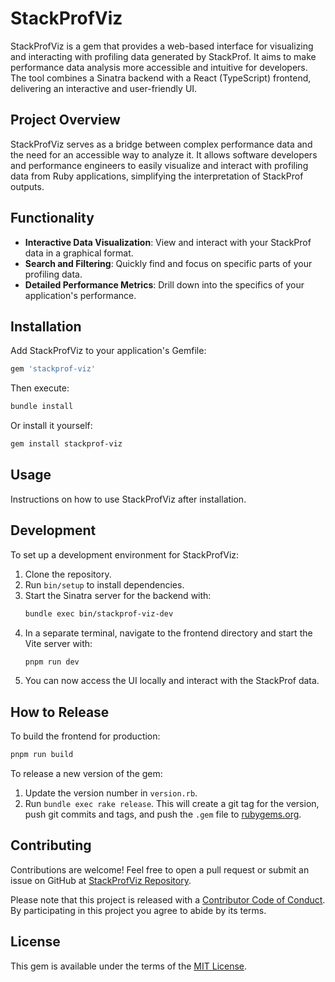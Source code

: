 
# StackProfViz

StackProfViz is a gem that provides a web-based interface for visualizing and interacting with profiling data generated by StackProf. It aims to make performance data analysis more accessible and intuitive for developers. The tool combines a Sinatra backend with a React (TypeScript) frontend, delivering an interactive and user-friendly UI.

## Project Overview

StackProfViz serves as a bridge between complex performance data and the need for an accessible way to analyze it. It allows software developers and performance engineers to easily visualize and interact with profiling data from Ruby applications, simplifying the interpretation of StackProf outputs.

## Functionality

- **Interactive Data Visualization**: View and interact with your StackProf data in a graphical format.
- **Search and Filtering**: Quickly find and focus on specific parts of your profiling data.
- **Detailed Performance Metrics**: Drill down into the specifics of your application's performance.

## Installation

Add StackProfViz to your application's Gemfile:

```ruby
gem 'stackprof-viz'
```

Then execute:

```bash
bundle install
```

Or install it yourself:

```bash
gem install stackprof-viz
```

## Usage

Instructions on how to use StackProfViz after installation.

## Development

To set up a development environment for StackProfViz:

1. Clone the repository.
2. Run `bin/setup` to install dependencies.
3. Start the Sinatra server for the backend with:
   ```bash
   bundle exec bin/stackprof-viz-dev
   ```
4. In a separate terminal, navigate to the frontend directory and start the Vite server with:
   ```bash
   pnpm run dev
   ```
5. You can now access the UI locally and interact with the StackProf data.

## How to Release

To build the frontend for production:

```bash
pnpm run build
```

To release a new version of the gem:

1. Update the version number in `version.rb`.
2. Run `bundle exec rake release`. This will create a git tag for the version, push git commits and tags, and push the `.gem` file to [rubygems.org](https://rubygems.org).

## Contributing

Contributions are welcome! Feel free to open a pull request or submit an issue on GitHub at [StackProfViz Repository](https://github.com/bonyuta0204/stackprof-viz).

Please note that this project is released with a [Contributor Code of Conduct](https://github.com/bonyuta0204/stackprof-viz/blob/master/CODE_OF_CONDUCT.md). By participating in this project you agree to abide by its terms.

## License

This gem is available under the terms of the [MIT License](https://opensource.org/licenses/MIT).
